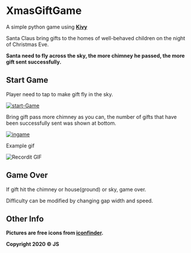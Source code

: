 # XmasGiftGame
A simple python game using <a href="https://github.com/kivy/kivy" target="_blank">**Kivy**</a>

Santa Claus bring gifts to the homes of well-behaved children on the night of Christmas Eve.

**Santa need to fly across the sky, the more chimney he passed, the more gift sent successfully.**

## Start Game
Player need to tap to make gift fly in the sky.

<a href="https://ibb.co/ZxrRNGP"><img src="https://i.ibb.co/dDvs7jq/start-Game.png" alt="start-Game" border="0"></a>

Bring gift pass more chimney as you can, the number of gifts that have been successfully sent was shown at bottom.

<a href="https://ibb.co/sVxpQF3"><img src="https://i.ibb.co/W28NFcK/ingame.png" alt="ingame" border="0"></a>

Example gif

![Recordit GIF](http://g.recordit.co/XGu8FvHW42.gif)

## Game Over
If gift hit the chimney or house(ground) or sky, game over.

Difficulty can be modified by changing gap width and speed.

## Other Info
**Pictures are free icons from <a href="https://www.iconfinder.com/icons/5448857/christmas_claus_holiday_santa_xmas_icon" target="_blank">iconfinder</a>.**

**Copyright 2020 © JS**